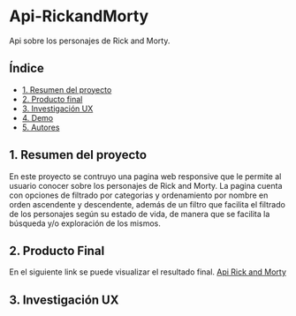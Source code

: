 # Api-RickandMorty
Api sobre los personajes de Rick and Morty.

## Índice
* [1. Resumen del proyecto](#1-resumen-del-proyecto)
* [2. Producto final](#2-producto-final)
* [3. Investigación UX](#3-investigacion-ux)
* [4. Demo](#4-demo)
* [5. Autores](#5-autores)

## 1. Resumen del proyecto
En este proyecto se contruyo una pagina web  responsive que le permite al usuario conocer sobre los personajes de Rick and Morty. La pagina cuenta con opciones de filtrado por categorias y ordenamiento por nombre en orden ascendente y descendente, además de un filtro que facilita el filtrado de los personajes según su estado de vida, de manera que se facilita la búsqueda y/o exploración de los mismos.

## 2. Producto Final
En el siguiente link se puede visualizar el resultado final. 
[Api Rick and Morty](https://isabelajs.github.io/Api-RickandMorty/#/personajes/1)

## 3. Investigación UX
